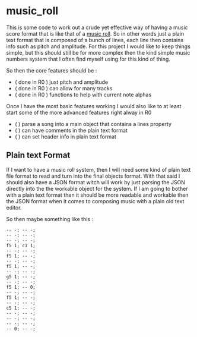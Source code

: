 # music_roll

This is some code to work out a crude yet effective way of having a music score format that is like that of a [music roll](https://en.wikipedia.org/wiki/Music_roll). So in other words just a plain text format that is composed of a bunch of lines, each line then contains info such as pitch and amplitude. For this project I would like to keep things simple, but this should still be for more complex then the kind simple music numbers system that I often find myself using for this kind of thing.

So then the core features should be :

* ( done in R0 ) just pitch and amplitude
* ( done in R0 ) can allow for many tracks
* ( done in R0 ) functions to help with current note alphas

Once I have the most basic features working I would also like to at least start some of the more advanced features right alway in R0

* (  ) parse a song into a main object that contains a lines property
* (  ) can have comments in the plain text format
* (  ) can set header info in plain text format 

## Plain text Format

If I want to have a music roll system, then I will need some kind of plain text file format to read and turn into the final objects format. With that said I should also have a JSON format witch will work by just parsing the JSON directly into the the workable object for the system. If I am going to bother with a plain text format then it should be more readable and workable then the JSON format when it comes to composing music with a plain old text editor.

So then maybe something like this : 

```
-- -; -- -;
-- -; -- -;
-- -; -- -;
f5 1; c1 1;
-- -; -- -;
f5 1; -- -;
-- -; -- -;
f5 1; -- -;
-- -; -- -;
g5 1; -- -;
-- -; -- -;
f5 1; -- 0;
-- -; -- -;
f5 1; -- -;
-- -; -- -;
c5 1; -- -;
-- -; -- -;
-- -; -- -;
-- -; -- -;
-- 0; -- -;
```
